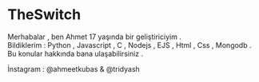 # TheSwitch

Merhabalar , ben Ahmet 17 yaşında bir geliştiriciyim . <br> Bildiklerim : Python , Javascript , C , Nodejs , EJS , Html , Css , Mongodb . <br> Bu konular hakkında bana ulaşabilirsiniz .


İnstagram : @ahmeetkubas & @tridyash <br>
